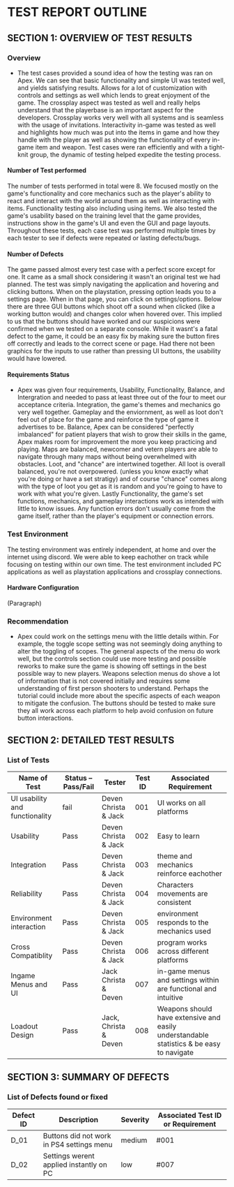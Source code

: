 # TEST REPORT OUTLINE

## SECTION 1: OVERVIEW OF TEST RESULTS

### Overview

* The test cases provided a sound idea of how the testing was ran on Apex. We can see that basic functionality and simple UI was tested well, and yields satisfying results. Allows for a lot of customization with controls and settings as well which lends to great enjoyment of the game. The crossplay aspect was tested as well and really helps understand that the playerbase is an important aspect for the developers. Crossplay works very well with all systems and is seamless with the usage of invitations. Interactivity in-game was tested as well and highlights how much was put into the items in game and how they handle with the player as well as showing the functionality of every in-game item and weapon. Test cases were ran efficiently and with a tight-knit group, the dynamic of testing helped expedite the testing process.

#### Number of Test performed
The number of tests performed in total were 8. We focused mostly on the game's functionality and core mechanics such as the player's ability to react and
interact with the world around them as well as interacting with items. Functionality testing also including using items.
We also tested the game's usability based on the training level that the game provides,
instructions show in the game's UI and even the GUI and page layouts. Throughout these tests, each case test was performed multiple times by each tester to see if
defects were repeated or lasting defects/bugs. 

#### Number of Defects

The game passed almost every test case with a perfect score except for one. It came as a small shock considering it wasn't an original test we had planned.
The test was simply navigating the application and hovering and clicking buttons. When on the playstation, pressing option leads you to a settings page.
When in that page, you can click on settings/options. Below there are three GUI buttons which shoot off a sound when clicked (like a working button would)
and changes color when hovered over. This implied to us that the buttons should have worked and our suspicions were confirmed when we tested on a separate console.
While it wasnt's a fatal defect to the game, it could be an easy fix by making sure the button fires off correctly and leads to the correct scene or page. Had there not been
graphics for the inputs to use rather than pressing UI buttons, the usability would have lowered.

#### Requirements Status

* Apex was given four requirements, Usability, Functionality, Balance, and Intergration and needed to pass at least three out of the four to meet our acceptance criteria. Integration, the game's themes and mechanics go very well together. Gameplay and the enviornment, as well as loot don't feel out of place for the game and reinforce the type of game it advertises to be. Balance, Apex can be considered "perfectly imbalanced" for patient players that wish to grow their skills in the game, Apex makes room for improvement the more you keep practicing and playing. Maps are balanced, newcomer and vetern players are able to navigate through many maps without being overwhelmed with obstacles. Loot, and "chance" are intertwined together. All loot is overall balanced, you're not overpowered. (unless you know exactly what you're doing or have a set stratigy) and of course "chance" comes along with the type of loot you get as it is random and you're going to have to work with what you're given. Lastly Functionality, the game's set functions, mechanics, and gameplay interactions work as intended with little to know issues. Any function errors don't usually come from the game itself, rather than the player's equipment or connection errors.

### Test Environment

The testing environment was entirely independent, at home and over the internet using discord. We were able to keep eachother on track 
while focusing on testing within our own time. The test environment included PC applications as well as playstation applications and crossplay
connections.

#### Hardware Configuration

(Paragraph)

### Recommendation

* Apex could work on the settings menu with the little details within. For example, the toggle scope setting was not seemingly doing anything to alter the toggling of scopes. The general aspects of the menu do work well, but the controls section could use more testing and possible reworks to make sure the game is showing off settings in the best possible way to new players. Weapons selection menus do shove a lot of information that is not covered initially and requires some understanding of first person shooters to understand. Perhaps the tutorial could include more about the specific aspects of each weapon to mitigate the confusion. The buttons should be tested to make sure they all work across each platform to help avoid confusion on future button interactions.


## SECTION 2: DETAILED TEST RESULTS

### List of Tests

| Name of Test | Status – Pass/Fail | Tester | Test ID | Associated Requirement |
|---|---|---|---|---|
| UI usability and functionality| fail | Deven Christa & Jack| 001| UI works on all platforms |
|Usability| Pass | Deven Christa & Jack| 002| Easy to learn |
| Integration| Pass | Deven Christa & Jack | 003 | theme and mechanics reinforce eachother |
| Reliability| Pass | Deven Christa & Jack| 004| Characters movements are consistent |
| Environment interaction | Pass | Deven Christa & Jack| 005| environment responds to the mechanics used|
| Cross Compatiblity| Pass | Deven Christa & Jack| 006| program works across different platforms |
| Ingame Menus and UI| Pass | Jack Christa & Deven| 007| in-game menus and settings within are functional and intuitive |
| Loadout Design| Pass | Jack, Christa & Deven| 008| Weapons should have extensive and easily understandable statistics & be easy to navigate |

## SECTION 3: SUMMARY OF DEFECTS
### List of Defects found or fixed

| Defect ID | Description | Severity | Associated Test ID or Requirement |
|---|---|---|---|
| D_01| Buttons did not work in PS4 settings menu | medium | #001 |
| D_02| Settings werent applied instantly on PC| low | #007 |
